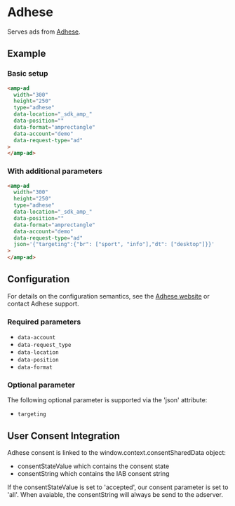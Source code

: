 # Adhese

Serves ads from [Adhese](https://www.adhese.com).

## Example

### Basic setup

```html
<amp-ad
  width="300"
  height="250"
  type="adhese"
  data-location="_sdk_amp_"
  data-position=""
  data-format="amprectangle"
  data-account="demo"
  data-request-type="ad"
>
</amp-ad>
```

### With additional parameters

```html
<amp-ad
  width="300"
  height="250"
  type="adhese"
  data-location="_sdk_amp_"
  data-position=""
  data-format="amprectangle"
  data-account="demo"
  data-request-type="ad"
  json='{"targeting":{"br": ["sport", "info"],"dt": ["desktop"]}}'
>
</amp-ad>
```

## Configuration

For details on the configuration semantics, see the [Adhese website](https://www.adhese.com) or contact Adhese support.

### Required parameters

-   `data-account`
-   `data-request_type`
-   `data-location`
-   `data-position`
-   `data-format`

### Optional parameter

The following optional parameter is supported via the 'json' attribute:

-   `targeting`

## User Consent Integration

Adhese consent is linked to the window.context.consentSharedData object:

-   consentStateValue which contains the consent state
-   consentString which contains the IAB consent string

If the consentStateValue is set to 'accepted', our consent parameter is set to 'all'.
When avaiable, the consentString will always be send to the adserver.
